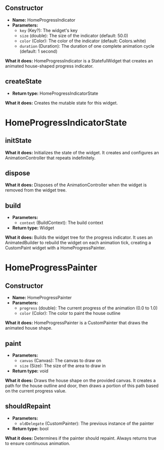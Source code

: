 ## **Constructor**
- **Name:** HomeProgressIndicator
- **Parameters:**
  - `key` (Key?): The widget's key
  - `size` (double): The size of the indicator (default: 50.0)
  - `color` (Color): The color of the indicator (default: Colors.white)
  - `duration` (Duration): The duration of one complete animation cycle (default: 1 second)

**What it does:**
HomeProgressIndicator is a StatefulWidget that creates an animated house-shaped progress indicator.

## **createState**
- **Return type:** HomeProgressIndicatorState

**What it does:**
Creates the mutable state for this widget.

# **HomeProgressIndicatorState**

## **initState**
**What it does:**
Initializes the state of the widget. It creates and configures an AnimationController that repeats indefinitely.

## **dispose**
**What it does:**
Disposes of the AnimationController when the widget is removed from the widget tree.

## **build**
- **Parameters:**
  - `context` (BuildContext): The build context
- **Return type:** Widget

**What it does:**
Builds the widget tree for the progress indicator. It uses an AnimatedBuilder to rebuild the widget on each animation tick, creating a CustomPaint widget with a HomeProgressPainter.

# **HomeProgressPainter**

## **Constructor**
- **Name:** HomeProgressPainter
- **Parameters:**
  - `progress` (double): The current progress of the animation (0.0 to 1.0)
  - `color` (Color): The color to paint the house outline

**What it does:**
HomeProgressPainter is a CustomPainter that draws the animated house shape.

## **paint**
- **Parameters:**
  - `canvas` (Canvas): The canvas to draw on
  - `size` (Size): The size of the area to draw in
- **Return type:** void

**What it does:**
Draws the house shape on the provided canvas. It creates a path for the house outline and door, then draws a portion of this path based on the current progress value.

## **shouldRepaint**
- **Parameters:**
  - `oldDelegate` (CustomPainter): The previous instance of the painter
- **Return type:** bool

**What it does:**
Determines if the painter should repaint. Always returns true to ensure continuous animation.